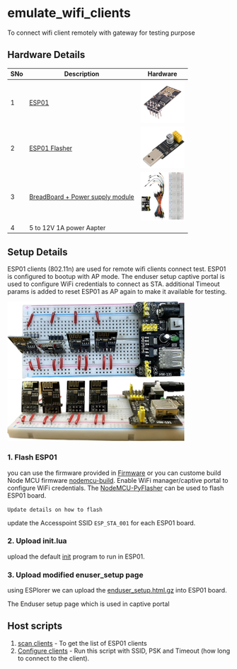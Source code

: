 # emulate_wifi_clients
To connect wifi client remotely with gateway for testing purpose

## Hardware Details

|SNo| Description | Hardware 
|---|-------------|----------
|1|[ESP01](https://amzn.eu/d/7bEEflm)|<img src="docs/ESP_01.png" alt="ESP01" hieght=100 width=100/>
|2|[ESP01 Flasher](https://amzn.eu/d/b8dwMxA)| <img src="docs/ESP01_flasher.png" alt="ESP01 Flasher" hieght=100 width=100/>
|3|[BreadBoard + Power supply module](https://amzn.eu/d/cFOHzTH)|<img src="docs/breadboard_power_supply.png" alt="breadboard power supply" hieght=100 width=100/>
|4| 5 to 12V 1A power Aapter||<img src="docs/power_adapter.png" alt="Power Adapter" hieght=100 width=100/>

## Setup Details
 ESP01 clients (802.11n) are used for remote wifi clients connect test. ESP01 is configured to bootup with AP mode. The enduser setup captive portal is used to configure WiFi credentials to connect as STA. additional Timeout params is added to reset ESP01 as AP again to make it available for testing.

<img src="docs/ESP_block_top_view.png" alt="TOP View" width="400"/> <img src="docs/ESP_block_front_view.png" alt="Fron View" width="400"/>

### 1. Flash ESP01

you can use the firmware provided in [Firmware](ESP_Tools/nodemcu-release-13-modules-2022-12-18-11-19-47-integer.bin) or you can custome build Node MCU firmware [nodemcu-build](https://nodemcu-build.com/). Enable WiFi manager/captive portal to configure WiFi credentials. The [NodeMCU-PyFlasher](ESP_Tools/NodeMCU-PyFlasher_executable.zip) can be used to flash ESP01 board.

`Update details on how to flash`

update the Accesspoint SSID `ESP_STA_001` for each ESP01 board.

### 2. Upload init.lua

upload the default [init](ESP_Tools/init.lua) program to run in ESP01.

### 3. Upload modified enuser_setup page

using ESPlorer we can upload the [enduser_setup.html.gz](ESP_Tools/enduser_setup.html.gz) into ESP01 board.

The Enduser setup page which is used in captive portal

## Host scripts

1. [scan clients](./scan_clients.sh) - To get the list of ESP01 clients
2. [Configure clients](./configure_clients.sh) - Run this script with SSID, PSK and Timeout (how long to connect to the client).




